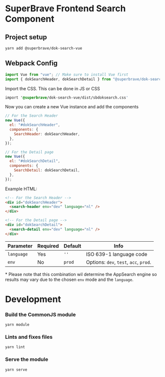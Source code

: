 # SuperBrave Frontend Search Component

## Project setup

```
yarn add @superbrave/dok-search-vue
```

## Webpack Config

```js
import Vue from "vue"; // Make sure to install Vue first
import { dokSearchHeader, dokSearchDetail } from "@superbrave/dok-search-vue"; // Import the components
```

Import the CSS. This can be done in JS or CSS

```css
import '@superbrave/dok-search-vue/dist/sbdoksearch.css'
```

Now you can create a new Vue instance and add the components

```js
// For the Search Header
new Vue({
  el: "#dokSearchHeader",
  components: {
    SearchHeader: dokSearchHeader,
  },
});

// For the Detail page
new Vue({
  el: "#dokSearchDetail",
  components: {
    SearchDetail: dokSearchDetail,
  },
});
```

Example HTML:

```html
<!-- For the Search Header -->
<div id="dokSearchHeader">
  <search-header env="dev" language="nl" />
</div>

<!-- For the Detail page -->
<div id="dokSearchDetail">
  <search-detail env="dev" language="nl" />
</div>
```

| Parameter  | Required | Default | Info                                   |
| ---------- | -------- | ------- | -------------------------------------- |
| `language` | Yes      | `''`    | ISO 639-1 language code                |
| `env`      | No       | `prod`  | Options: `dev`, `test`, `acc`, `prod`. |

\* Please note that this combination wil determine the AppSearch engine so results may vary due to the chosen `env` mode and the `language`.

# Development

### Build the CommonJS module

```
yarn module
```

### Lints and fixes files

```
yarn lint
```

### Serve the module

```
yarn serve
```
